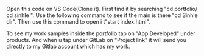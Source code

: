 Open this code on VS Code(Clone it).
First find it by searching "cd portfolio/ cd sinhle ".
Use the following command to see if the main is there "cd Sinhle
dir".
Then use this command to open i t"start index.html".


To see my work samples inside the portfolio tap on "App Developed" under products.
And when u tap under GitLab on "Project link" it will send you directly to my Gitlab account which has my work.
